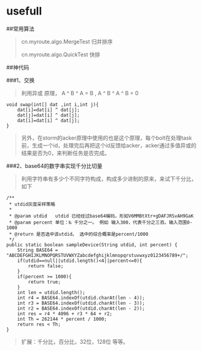 # usefull

##常用算法

>cn.myroute.algo.MergeTest  归并排序
>
>cn.myroute.algo.QuickTest  快排
>



##神代码

###1、交换

>利用异或 原理， A ^ B ^ A = B , A ^ B ^ A ^ B = 0

	void swap(int[] dat ,int i,int j){
		dat[i]=dat[i] ^ dat[j];
		dat[j]=dat[i] ^ dat[j];
		dat[i]=dat[i] ^ dat[j];
	}
	
>
>另外，在storm的acker原理中使用的也是这个原理，每个bolt在处理task前，生成一个id，处理完后再把这个id反馈给acker，acker通过多值异或的结果是否为0，来判断任务是否完成。
>	
	
###2、base64的数字串实现千分比切量

>利用字符串有多少个不同字符构成，构成多少进制的原来，来试下千分比，如下


	/**
     * utdid灰度采样策略
     *
     * @param utdid   utdid 已经经过base64编码，形如V6MMBtXtr+gDAFJRSvAH9GaK
     * @param percent 单位：‰ 千分之一。 例如 输入300，代表千分之三百。输入范围0-1000
     * @return 是否选中该utdid。 选中的综合概率是percent/1000
     */
    public static boolean sampleDevice(String utdid, int percent) {
        String BASE64 = "ABCDEFGHIJKLMNOPQRSTUVWXYZabcdefghijklmnopqrstuvwxyz0123456789+/";
        if(utdid==null||utdid.length()<4||percent<=0){
            return false;
        }
        if(percent >= 1000){
            return true;
        }
        int len = utdid.length();
        int r4 = BASE64.indexOf(utdid.charAt(len - 4));
        int r3 = BASE64.indexOf(utdid.charAt(len - 3));
        int r2 = BASE64.indexOf(utdid.charAt(len - 2));
        int res = r4 * 4096 + r3 * 64 + r2;
        int Th = 262144 * percent / 1000;
        return res < Th;
    }
    
>
>扩展：千分比，百分比，32位，128位 等等。


    

